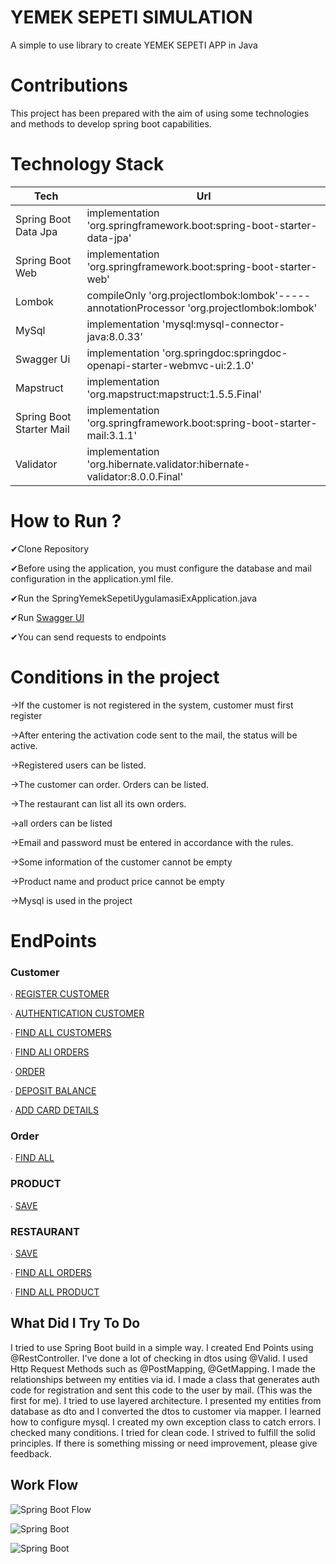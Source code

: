 
# YEMEK SEPETI SIMULATION

A simple to use library to create YEMEK SEPETI APP in Java

# Contributions
This project has been prepared with the aim of using some technologies and methods to develop spring boot capabilities.
# Technology Stack

| Tech     | Url |
| -------- | ------- |
| Spring Boot Data Jpa  | implementation 'org.springframework.boot:spring-boot-starter-data-jpa'    |
| Spring Boot Web | implementation 'org.springframework.boot:spring-boot-starter-web'     |
| Lombok    |compileOnly 'org.projectlombok:lombok'-----annotationProcessor 'org.projectlombok:lombok'    |
| MySql  | implementation 'mysql:mysql-connector-java:8.0.33'    |
| Swagger Ui | implementation 'org.springdoc:springdoc-openapi-starter-webmvc-ui:2.1.0'     |
| Mapstruct    | implementation 'org.mapstruct:mapstruct:1.5.5.Final'   |
| Spring Boot Starter Mail  | implementation 'org.springframework.boot:spring-boot-starter-mail:3.1.1'   |
| Validator | 	implementation  'org.hibernate.validator:hibernate-validator:8.0.0.Final'    |


# How to Run ?
✔Clone Repository

✔Before using the application, you must configure the database and mail configuration in the application.yml file.

✔Run the SpringYemekSepetiUygulamasiExApplication.java

✔Run [Swagger UI](http://localhost:9090/swagger-ui/index.html#/)

✔You can send requests to endpoints




# Conditions in the project

→If the customer is not registered in the system, customer must first register

→After entering the activation code sent to the mail, the status will be active.

→Registered users can be listed.

→The customer can order. Orders can be listed.

→The restaurant can list all its own orders.

→all orders can be listed

→Email and password must be entered in accordance with the rules.

→Some information of the customer cannot be empty

→Product name and product price cannot be empty

→Mysql is used in the project
# EndPoints
### Customer
∙ [REGISTER CUSTOMER](http://localhost:9090/api/v1/customer/save)

∙ [AUTHENTICATION CUSTOMER](http://localhost:9090/api/v1/customer/authentication)

∙ [FIND ALL CUSTOMERS](http://localhost:9090/api/v1/customer/findall)

∙ [FIND ALl ORDERS](http://localhost:9090/api/v1/customer/findallorders)

∙ [ORDER](http://localhost:9090/api/v1/customer/api/v1/order)

∙ [DEPOSIT BALANCE](http://localhost:9090/api/v1/customer/addbalance)

∙ [ADD CARD DETAILS](http://localhost:9090/api/v1/customer/addcarddetails)

### Order
∙ [FIND ALL](http://localhost:9090/api/v1/order/findall)

### PRODUCT
∙ [SAVE](http://localhost:9090/api/v1/product/save)

### RESTAURANT
∙ [SAVE](http://localhost:9090/api/v1/restaurant/save)

∙ [FIND ALL ORDERS](http://localhost:9090/api/v1/restaurant/findallorders)

∙ [FIND ALL PRODUCT](http://localhost:9090/api/v1/restaurant/findallproduct)



## What Did I Try To Do
I tried to use Spring Boot build in a simple way. I created End Points using @RestController. I've done a lot of checking in dtos using @Valid. I used Http Request Methods such as @PostMapping, @GetMapping. I made the relationships between my entities via id. I made a class that generates auth code for registration and sent this code to the user by mail. (This was the first for me). I tried to use layered architecture. I presented my entities from database as dto and I converted the dtos to customer via mapper. I learned how to configure mysql. I created my own exception class to catch errors. I checked many conditions. I tried for clean code. I strived to fulfill the solid principles. If there is something missing or need improvement, please give feedback.

## Work Flow
![Spring Boot Flow](https://www.linkpicture.com/q/1_161.png)

![Spring Boot](https://www.linkpicture.com/q/2_1398.png)

![Spring Boot](https://www.linkpicture.com/q/3_224.png)
